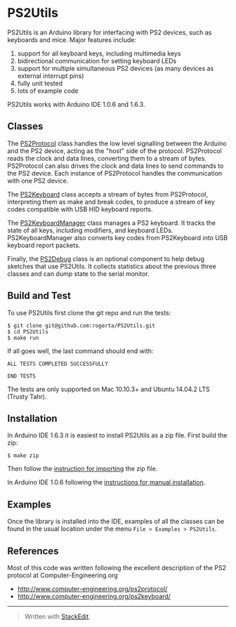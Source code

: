 PS2Utils
========
PS2Utils is an Arduino library for interfacing with PS2 devices, such as keyboards and mice.  Major features include:

1. support for all keyboard keys, including multimedia keys
2. bidirectional communication for setting keyboard LEDs
3. support for multiple simultaneous PS2 devices (as many devices as external interrupt pins)
4. fully unit tested
5. lots of example code

PS2Utils works with Arduino IDE 1.0.6 and 1.6.3.

Classes
-------
The [PS2Protocol](https://github.com/rogerta/PS2Utils/blob/master/PS2Utils/ps2_protocol.h) class handles the low level signalling between the Arduino and the PS2 device, acting as the "host" side of the protocol.  PS2Protocol reads the clock and data lines, converting them to a stream of bytes.  PS2Protocol can also drives the clock and data lines to send commands to the PS2 device.  Each instance of PS2Protocol handles the communication with one PS2 device.

The [PS2Keyboard](https://github.com/rogerta/PS2Utils/blob/master/PS2Utils/ps2_keyboard.h) class accepts a stream of bytes from PS2Protocol, interpreting them as make and break codes, to produce a stream of key codes compatible with USB HID keyboard reports.

The [PS2KeyboardManager](https://github.com/rogerta/PS2Utils/blob/master/PS2Utils/ps2_keyboard_manager.h) class manages a PS2 keyboard.  It tracks the state of all keys, including modifiers, and keyboard LEDs.  PS2KeyboardManager also converts key codes from PS2Keyboard into USB keyboard report packets.

Finally, the [PS2Debug](https://github.com/rogerta/PS2Utils/blob/master/PS2Utils/ps2_debug.h) class is an optional component to help debug sketches that use PS2Utils.  It collects statistics about the previous three classes and can dump state to the serial monitor.

Build and Test
--------------
To use PS2Utils first clone the git repo and run the tests:
```
$ git clone git@github.com:rogerta/PS2Utils.git
$ cd PS2Utils
$ make run
```

If all goes well, the last command should end with:
```
ALL TESTS COMPLETED SUCCESSFULLY

END TESTS
```
The tests are only supported on Mac 10.10.3+ and Ubuntu 14.04.2 LTS (Trusty Tahr).

Installation
------------
In Arduino IDE 1.6.3 it is easiest to install PS2Utils as a zip file.  First build the zip:
```
$ make zip
```
Then follow the [instruction for importing](http://www.arduino.cc/en/Guide/Libraries#toc4) the zip file.

In Arduino IDE 1.0.6 following the [instructions for manual installation](http://www.arduino.cc/en/Guide/Libraries#toc5).

Examples
--------
Once the library is installed into the IDE, examples of all the classes can be found in the usual location under the menu `File > Examples > PS2Utils`.

References
----------
Most of this code was written following the excellent description of the PS2 protocol at Computer-Engineering.org
- http://www.computer-engineering.org/ps2protocol/
- http://www.computer-engineering.org/ps2keyboard/

----

> Written with [StackEdit](https://stackedit.io/).
